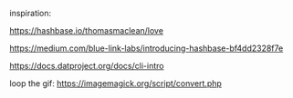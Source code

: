 inspiration:

https://hashbase.io/thomasmaclean/love

https://medium.com/blue-link-labs/introducing-hashbase-bf4dd2328f7e

https://docs.datproject.org/docs/cli-intro

loop the gif:
https://imagemagick.org/script/convert.php